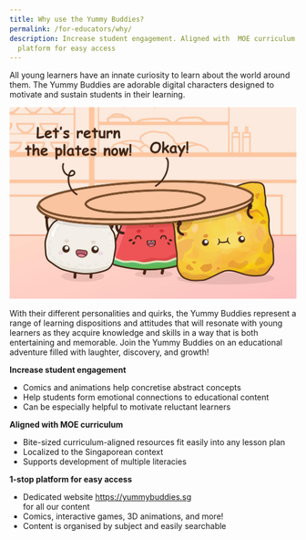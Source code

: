 ```yaml
---
title: Why use the Yummy Buddies?
permalink: /for-educators/why/
description: Increase student engagement. Aligned with  MOE curriculum. 1-stop
  platform for easy access
---
```

All young learners have an innate curiosity to learn about the world around them. The Yummy Buddies are adorable digital characters designed to motivate and sustain students in their learning. 

![return plates](/images/Characters/educator_why.jpg)

With their different personalities and quirks, the Yummy Buddies represent a range of learning dispositions and attitudes that will resonate with young learners as they acquire knowledge and skills in a way that is both entertaining and memorable. Join the Yummy Buddies on an educational adventure filled with laughter, discovery, and growth!

**Increase student engagement**
* Comics and animations help concretise abstract concepts
* Help students form emotional connections to educational content
* Can be especially helpful to motivate reluctant learners 

**Aligned with  MOE curriculum**

*   Bite-sized curriculum-aligned resources fit easily into any lesson plan   
*   Localized to the Singaporean context  
*   Supports development of multiple literacies

**1-stop platform for easy access**
*   Dedicated website https://yummybuddies.sg  
    for all our content  
*   Comics, interactive games, 3D animations, and more!  
*   Content is organised by subject and easily searchable